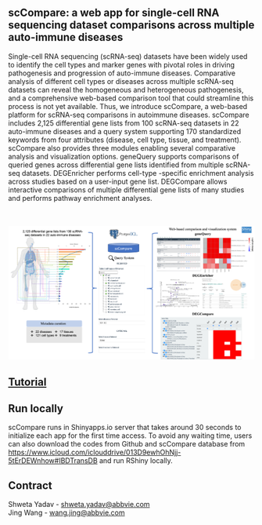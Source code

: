 
## scCompare: a web app for single-cell RNA sequencing dataset comparisons across multiple auto-immune diseases


Single-cell RNA sequencing (scRNA-seq) datasets have been widely used to identify the cell types and marker genes with pivotal roles in driving pathogenesis and progression of auto-immune diseases. Comparative analysis of different cell types or diseases across multiple scRNA-seq datasets can reveal the homogeneous and heterogeneous pathogenesis, and a comprehensive web-based comparison tool that could streamline this process is not yet available. Thus, we introduce scCompare, a web-based platform for scRNA-seq comparisons in autoimmune diseases. scCompare includes 2,125 differential gene lists from 100 scRNA-seq datasets in 22 auto-immune diseases and a query system supporting 170 standardized keywords from four attributes (disease, cell type, tissue, and treatment). scCompare also provides three modules enabling several comparative analysis and visualization options. geneQuery supports comparisons of queried genes across differential gene lists identified from multiple scRNA-seq datasets. DEGEnricher performs cell-type -specific enrichment analysis across studies based on a user-input gene list. DEGCompare allows interactive comparisons of multiple differential gene lists of many studies and performs pathway enrichment analyses.

<br/><br/>
![alt text](https://github.com/abbviegrc/scCompare/blob/main/scCompare.png?raw=true)

## <a href="https://github.com/abbviegrc/scCompare/blob/main/tutorial/Manual_scCompare.pdf">Tutorial</a>

## Run locally
scCompare runs in Shinyapps.io server that takes around 30 seconds to initialize each app for the first time access. To avoid any waiting time, users can also download the codes from Github and scCompare database from <a href="https://www.icloud.com/iclouddrive/013D9ewhOhNjj-5tErDEWnhow#IBDTransDB" target="_blank">https://www.icloud.com/iclouddrive/013D9ewhOhNjj-5tErDEWnhow#IBDTransDB</a> and run RShiny locally.

## Contract
Shweta Yadav - shweta.yadav@abbvie.com</br>
Jing Wang - wang.jing@abbvie.com
